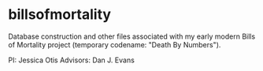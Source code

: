 # billsofmortality
Database construction and other files associated with my early modern Bills of Mortality project (temporary codename: "Death By Numbers").

PI: Jessica Otis
Advisors: Dan J. Evans
